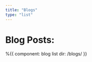 ```yaml
---
title: "Blogs"
type: "list"
---
```


# Blog Posts:

%{{
    component: blog list
    dir: /blogs/
}}
